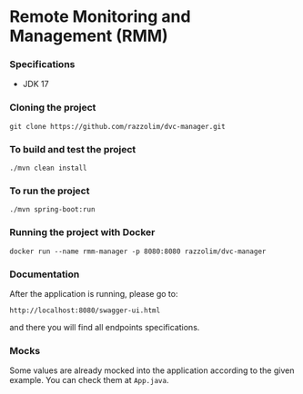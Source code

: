 # Remote Monitoring and Management (RMM)

### Specifications
- JDK 17

### Cloning the project
```git clone https://github.com/razzolim/dvc-manager.git```

### To build and test the project
```./mvn clean install```

### To run the project
``./mvn spring-boot:run``

### Running the project with Docker
```docker run --name rmm-manager -p 8080:8080 razzolim/dvc-manager```

### Documentation
After the application is running, please go to:

```http://localhost:8080/swagger-ui.html``` 

and there you will find all endpoints specifications.

### Mocks
Some values are already mocked into the application according to the given example. You can check them at ```App.java```.

